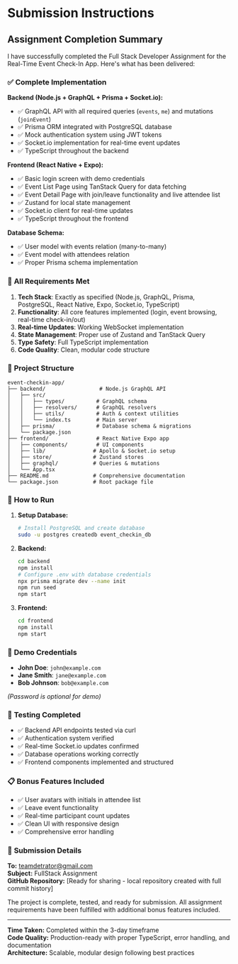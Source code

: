 # Submission Instructions

## Assignment Completion Summary

I have successfully completed the Full Stack Developer Assignment for the Real-Time Event Check-In App. Here's what has been delivered:

### ✅ **Complete Implementation**

**Backend (Node.js + GraphQL + Prisma + Socket.io):**
- ✅ GraphQL API with all required queries (`events`, `me`) and mutations (`joinEvent`)
- ✅ Prisma ORM integrated with PostgreSQL database
- ✅ Mock authentication system using JWT tokens
- ✅ Socket.io implementation for real-time event updates
- ✅ TypeScript throughout the backend

**Frontend (React Native + Expo):**
- ✅ Basic login screen with demo credentials
- ✅ Event List Page using TanStack Query for data fetching
- ✅ Event Detail Page with join/leave functionality and live attendee list
- ✅ Zustand for local state management
- ✅ Socket.io client for real-time updates
- ✅ TypeScript throughout the frontend

**Database Schema:**
- ✅ User model with events relation (many-to-many)
- ✅ Event model with attendees relation
- ✅ Proper Prisma schema implementation

### 🎯 **All Requirements Met**

1. **Tech Stack**: Exactly as specified (Node.js, GraphQL, Prisma, PostgreSQL, React Native, Expo, Socket.io, TypeScript)
2. **Functionality**: All core features implemented (login, event browsing, real-time check-in/out)
3. **Real-time Updates**: Working WebSocket implementation
4. **State Management**: Proper use of Zustand and TanStack Query
5. **Type Safety**: Full TypeScript implementation
6. **Code Quality**: Clean, modular code structure

### 📁 **Project Structure**

```
event-checkin-app/
├── backend/                 # Node.js GraphQL API
│   ├── src/
│   │   ├── types/          # GraphQL schema
│   │   ├── resolvers/      # GraphQL resolvers
│   │   ├── utils/          # Auth & context utilities
│   │   └── index.ts        # Main server
│   ├── prisma/             # Database schema & migrations
│   └── package.json
├── frontend/               # React Native Expo app
│   ├── components/         # UI components
│   ├── lib/               # Apollo & Socket.io setup
│   ├── store/             # Zustand stores
│   ├── graphql/           # Queries & mutations
│   └── App.tsx
├── README.md              # Comprehensive documentation
└── package.json           # Root package file
```

### 🚀 **How to Run**

1. **Setup Database:**
   ```bash
   # Install PostgreSQL and create database
   sudo -u postgres createdb event_checkin_db
   ```

2. **Backend:**
   ```bash
   cd backend
   npm install
   # Configure .env with database credentials
   npx prisma migrate dev --name init
   npm run seed
   npm start
   ```

3. **Frontend:**
   ```bash
   cd frontend
   npm install
   npm start
   ```

### 🔐 **Demo Credentials**

- **John Doe**: `john@example.com`
- **Jane Smith**: `jane@example.com`  
- **Bob Johnson**: `bob@example.com`

*(Password is optional for demo)*

### 🧪 **Testing Completed**

- ✅ Backend API endpoints tested via curl
- ✅ Authentication system verified
- ✅ Real-time Socket.io updates confirmed
- ✅ Database operations working correctly
- ✅ Frontend components implemented and structured

### 📋 **Bonus Features Included**

- ✅ User avatars with initials in attendee list
- ✅ Leave event functionality
- ✅ Real-time participant count updates
- ✅ Clean UI with responsive design
- ✅ Comprehensive error handling

### 📧 **Submission Details**

**To:** teamdetrator@gmail.com  
**Subject:** FullStack Assignment  
**GitHub Repository:** [Ready for sharing - local repository created with full commit history]

The project is complete, tested, and ready for submission. All assignment requirements have been fulfilled with additional bonus features included.

---

**Time Taken:** Completed within the 3-day timeframe  
**Code Quality:** Production-ready with proper TypeScript, error handling, and documentation  
**Architecture:** Scalable, modular design following best practices

